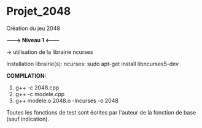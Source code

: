 # Projet_2048
Création du jeu 2048

**---> Niveau 1 <---**

 -> utilisation de la librairie ncurses

Installation librairie(s):
  ncurses:
      sudo apt-get install libncurses5-dev
      
**COMPILATION:**

  1. g++ -c 2048.cpp
  2. g++ -c modele.cpp
  3. g++ modele.o 2048.o -lncurses -o 2048
  

Toutes les fonctions de test sont écrites par l'auteur de la fonction de base (sauf indication).
